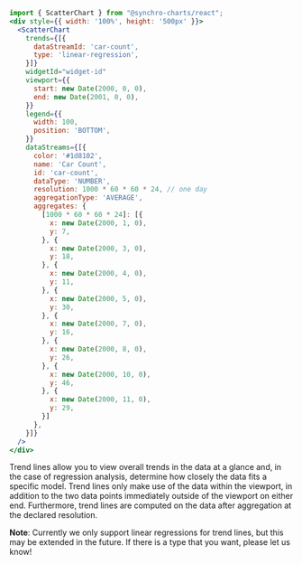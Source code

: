 ```jsx
import { ScatterChart } from "@synchro-charts/react";
<div style={{ width: '100%', height: '500px' }}>
  <ScatterChart
    trends={[{
      dataStreamId: 'car-count',
      type: 'linear-regression',
    }]}
    widgetId="widget-id"
    viewport={{
      start: new Date(2000, 0, 0),
      end: new Date(2001, 0, 0),
    }}
    legend={{
      width: 100,
      position: 'BOTTOM',
    }}
    dataStreams={[{
      color: '#1d8102',
      name: 'Car Count',
      id: 'car-count',
      dataType: 'NUMBER',
      resolution: 1000 * 60 * 60 * 24, // one day
      aggregationType: 'AVERAGE',
      aggregates: {
        [1000 * 60 * 60 * 24]: [{
          x: new Date(2000, 1, 0),
          y: 7,
        }, {
          x: new Date(2000, 3, 0),
          y: 18,
        }, {
          x: new Date(2000, 4, 0),
          y: 11,
        }, {
          x: new Date(2000, 5, 0),
          y: 30,
        }, {
          x: new Date(2000, 7, 0),
          y: 16,
        }, {
          x: new Date(2000, 8, 0),
          y: 26,
        }, {
          x: new Date(2000, 10, 0),
          y: 46,
        }, {
          x: new Date(2000, 11, 0),
          y: 29,
        }]
      },
    }]}
  />
</div>
```

Trend lines allow you to view overall trends in the data at a glance and, in the case of regression analysis, determine how closely the data fits a specific model.
Trend lines only make use of the data within the viewport, in addition to the two data points immediately outside of the viewport on either end.
Furthermore, trend lines are computed on the data after aggregation at the declared resolution.
    
**Note**: Currently we only support linear regressions for trend lines, but this may be extended in the future.
If there is a type that you want, please let us know!

